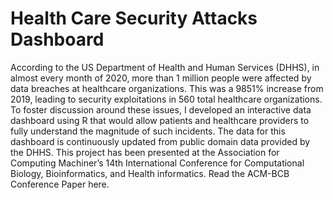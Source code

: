 # Health Care Security Attacks Dashboard

According to the US Department of Health and Human Services (DHHS), in almost every month of 2020, more than 1 million people were affected by data breaches at healthcare organizations. This was a 9851% increase from 2019, leading to security exploitations in 560 total healthcare organizations. To foster discussion around these issues, I developed an interactive data dashboard using R that would allow patients and healthcare providers to fully understand the magnitude of such incidents. The data for this dashboard is continuously updated from public domain data provided by the DHHS. This project has been presented at the Association for Computing Machiner’s 14th International Conference for Computational Biology, Bioinformatics, and Health informatics. Read the ACM-BCB Conference Paper here.
